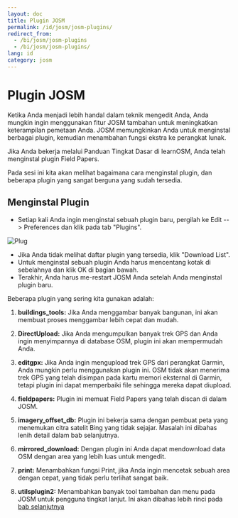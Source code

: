 ```yaml
---
layout: doc
title: Plugin JOSM
permalink: /id/josm/josm-plugins/
redirect_from:
  - /bi/josm/josm-plugins
  - /bi/josm/josm-plugins/
lang: id
category: josm
---
```


Plugin JOSM 
============

Ketika Anda menjadi lebih handal dalam teknik mengedit Anda, Anda mungkin 
ingin menggunakan fitur JOSM tambahan untuk meningkatkan keterampilan 
pemetaan Anda. JOSM memungkinkan Anda untuk menginstal berbagai plugin, 
kemudian menambahan fungsi ekstra ke perangkat lunak.

Jika Anda bekerja melalui Panduan Tingkat Dasar di learnOSM, Anda telah
menginstal plugin Field Papers.

Pada sesi ini kita akan melihat bagaimana cara menginstal plugin, dan beberapa
plugin yang sangat berguna yang sudah tersedia.


Menginstal Plugin
-------------------
*	Setiap kali Anda ingin menginstal sebuah plugin baru, pergilah ke Edit --\> Preferences
	dan klik pada tab "Plugins".

![Plug][]

*	Jika Anda tidak melihat daftar plugin yang tersedia, klik "Download List".
*	Untuk menginstal sebuah plugin Anda harus mencentang kotak di sebelahnya dan
	klik OK di bagian bawah.
*	Terakhir, Anda harus me-restart JOSM Anda setelah Anda menginstal plugin baru.

Beberapa plugin yang sering kita gunakan adalah:

1.	**buildings_tools:** Jika Anda menggambar banyak bangunan, ini akan membuat proses menggambar
	lebih cepat dan mudah.

2.	**DirectUpload:** Jika Anda mengumpulkan banyak trek GPS dan Anda ingin menyimpannya di 
	database OSM, plugin ini akan mempermudah Anda.
	
3.	**editgpx:**
	Jika Anda ingin mengupload trek GPS dari perangkat Garmin, Anda mungkin perlu menggunakan
	plugin ini. OSM tidak akan menerima trek GPS yang telah disimpan pada kartu memori eksternal 
	di Garmin, tetapi plugin ini dapat memperbaiki file sehingga mereka dapat diupload.
	
4.	**fieldpapers:**
	Plugin ini memuat Field Papers yang telah discan di dalam JOSM.
	
5.	**imagery_offset_db:**
	Plugin ini bekerja sama dengan pembuat peta yang menemukan citra satelit Bing yang tidak
	sejajar. Masalah ini dibahas lenih detail dalam bab selanjutnya.
	
6.	**mirrored_download:**
	Dengan plugin ini Anda dapat mendownload data OSM dengan area yang lebih luas untuk 
	mengedit.

7.	**print:**
	Menambahkan fungsi Print, jika Anda ingin mencetak sebuah area dengan cepat, yang
	tidak perlu terlihat sangat baik.
	
8.	**utilsplugin2:**
	Menambahkan banyak tool tambahan dan menu pada JOSM untuk pengguna tingkat lanjut. Ini
	akan dibahas lebih rinci pada [bab selanjutnya](/id/editing/josm-more-tools)



<!-- The remainder of this section needs to be edited, and/or moved to other sections,
    commenting it out for now


- [Mirrored Download]({{site.baseurl}}/en/beginner/josm-plugins/#mirrored-download) (allows you to download more OSM data)
- [Direct Upload]({{site.baseurl}}/en/beginner/josm-plugins/#direct-upload) (allow you to upload GPS tracks)
- [Editgpx]({{site.baseurl}}/en/beginner/josm-plugins/#edit-gpx) (allows you to edit GPX files)
- [Print]({{site.baseurl}}/en/beginner/josm-plugins/#print)

Kami juga merekomendasikan kepada Anda untuk mendownload plug-in ini, akan dibahas
dalam bab lainnya:

- FieldPapers
- Buildings\_tool
- Utilsplugin2

![Restart JOSM][]

Coba klik “Restart JOSM” dan melihat perangkat lunak memuat ulang sendiri.

Mirrored Download
-----------------

![Mirrored Download][]

__Mirrored Download__ akan mendownload data OSM untuk menegedit lebih cepat.
Bukannya mendapatkan data dari server OSM pusat, ini memungkinkan kita 
mendapatkannya dari “mirror,” ini merupakan replika yang tepat dari data 
tetapi di lokasi yang lebih cepat untuk mengaksesnya.

Setelah plugin terinstal (dan Anda telah merestart JOSM), Anda akan melihat
entri baru yang lain pada Menu File, “Download from OSM mirror...”

![Download from OSM Mirror][]

Mendownload data adalah proses yang sama seperti dipelajari sebelumnya, 
tetapi ini jauh lebih cepat!

Direct Upload
-------------

![Direct Upload][]

__DirectUpload__ mengupload trek GPX secara langsung ke OSM melalui JOSM
(informasi lebih lanjut tersedia di **Lampiran**). Setelah plug-in terinstal
(dan Anda telah merestart JOSM), Anda akan melihat item baru “Upload traces”
di bawah menu “Tools”.

![Upload Traces Item][]

Ketika Anda klik pada tombol “Upload Traces”, jendela ini akan muncul:

![Upload Traces Window][]

Masukkan kata kunci (terpisah oleh koma tanpa spasi) yang berhubungan
dengan trek GPS di kotak "Tags (dipisahkan koma). Sebagai contoh, 
"Country,region,city,neighborhood,road name". Selanjutnya, memberikan
deskripsi dari tag Anda. Daftar pilihan akan memungkinkan Anda menggunakan
kembali tag awal dan deskripsi. Terakhir, memilih jenis tampilan yang ingin
Anda miliki. Terdapat empat tingkatan dari pribadi untuk diidentifikasi 
(semua dijelakan di bawah pada [Lampiran]{{site.baseurl}}/learnosm/en/).

Klik pada Upload Trace, jika Anda tidak terhubung ke akun OSM Anda, Anda
harus melakukannya sekarang.

Setelah berhasil upload, area teks akan menampilkan status "OK" dan 
tombol “Upload Trace” tidak akan diklik. Informasi lebih lanjut mengenai
plug-in ini dan GPS upload tersedia di [Lampiran]({{site.baseurl}}/learnosm/en/).

Edit gpx
--------

![Edit Gpx][]

**EditGpx** memungkinkan Anda untuk mempersiapkan rekaman trek GPX 
sebelum mengupload mereka ke OSM. Sering kali trek memiliki bagian-bagian
yang Anda ingin hapus. Oleh karena itu, plug-in ini menghapus titik-titik
trek dengan cara cepat dan membuat namanya untuk jejak waktu trek.

Setelah plug-in terinstal (dan Anda telah merestart JOSM), Anda akan
melihat tool baru ini di tool bar pada bagian kiri.


![Edit Gpx Tool Icon][]

1.	Buka file GPX di JOSM!

	![Open GPX File][]

2.	Tekan tombol baru di menu bar sebelah kiri

	![Edit Gpx Tool Icon][]

	dan data GPX akan diimport ke layer baru EditGpx. Setiap node 
	pada trek akan disorot berwarna kuning.

	![GPX Nodes All][]

3.	Sekarang tandai titik (dengan mengklik) atau area (dengan menggambar 
	persegi panjang pada batas mereka) yang ingin Anda hapus. Highlight
	kuning akan hilang.

	![GPX Nodes Selected][]

4.	Klik kanan pada nama layer dan pilih \<\<Convert to GPX layer\>\> pada menu
	\<\<Context\>\> 

5.	Sekarang Anda dapat menyimpan layer GPX normal sebagai file atau
	mengupload data ke OSM (misalnya dengan menggunakan plugin
	[DirectUpload](http://josm.openstreetmap.de/wiki/Plugins)).

Print
-----

![Print Plugin][]

Jika Anda ingin cara mudah dan cepat untuk mencetak peta ketika Anda
mengedit di JOSM, instal __print plugin__. Meskipun Anda tidak dapat
melakukan apapun dengan cetakan Anda, ini adalah cara yang bagus untuk 
mencetak dengan cepat dan mudah. Setelah plugin terinstal, item baru akan
tersedia di menu File bernama “Print...”

![Print Menu Item][]

Mengklik ini akan membuka Print Dialog, yang terlihat seperti ini:

![Print Dialog][]

Disini Anda dapat mengubah pengaturan printer Anda. Jika Anda tidak melihat
apapun di halaman, centang kotak di samping “Map Preview” pada bagian kanan.
Perbesar atau perkecil peta dengan mengubah angka di kotak “Scale”. Meningkatkan
resolusi dengan mengubah angka di samping “ppi”. Ketika Abda telah selesai
mengedit pengaturan, klik “Print.”

Ringkasan
----------

Ini adalah beberapa plugin yang tersedia dan bermanfaat untuk JOSM. Jangan
ragu untuk melanjutkan eksplorasi plugin yang lain. Seperti yang Anda lihat,
menu Preferences memiliki deskripsi singkat dari setiap plugin, dan Anda dapat
membuaka halaman situs dengan informasi yang lebih dengan mengklik pada link
“More info...” 

![More Info Link][]

Good luck!

Lampiran
---------

Rincian DirectUpload
--------------------

![Direct Upload Plugin][]

Menambah trek dan waypoint GPS Anda ke Server OSM berguna untuk banyak
alasan. 
__(Jika Anda tidak ingin titik GPX Anda terlihat oleh siapa pun, Anda tidak
harus membaca sesi ini. Anda dapat menampilkan file GPX Anda dari JOSM, dan 
menyimpan mereka secara lokal)._
Pertama-tama, trek GPS adalah cara yang paling bermanfaat dalam mengumpulkan
dan georeferensi objek di OSM.
(Lihat [Bab 6.5: Pertimbangan Citra Aerial](https://docs.google.com/a/engelsted.co/document/d/1rdwKkNXLnioyogJFxxspDIha0GI97xbOFxDfeL_ZNPs/edit))
unit GPS memiliki akurasi yang lebih besar dari citra satelit dan ini merupakan
tool yang berguna untuk memeriksa citra offset. Menggunakan banyak trek GPS
(semakin besar jumlah trek maka semakin besar kemampuan untuk menentukan 
akurasi geolocation) memungkinkan Anda menentukan apakah latar belakang
citra dapat sejajar.

Mengupload trek ke server memungkinkan berbagi informasi yang lebih besar.
Ini memungkinkan orang-orang yang tidak memiliki akses ke field, hanya
karena mereka tidak tinggal di area itu atau mereka tidak memiliki akses 
ke perangkat GPS, membantu dengan mendijitasi. Ada dua cara mengupload:
1) Plugin JOSM atau 2) situs OSM utama.

> Catatan: Waypoint GPS tidak dapat mengupload ke database OSM secara langsung.
> Bagaimana pun, mereka dapat dikonversi ke trek dan kemudian diupload sementara,
> contohnya, mereka dapat ditampilkan sebagai latar belakang objek di Potlatch.

Setelah Anda membuka file GPX Anda di JOSM dan klik ke "Tools" dan klik "Upload traces".
Jelaskan file GPX, tuliskan beberapa tag, dan visibilitas. Untuk visibilitas, Anda
dapat memilih apakah pribadi, dilacak, publik atau diidentifikasi.

1.  **Diidentifikasi**: Trek Anda akan ditampilkan untuk umum di trek GPS Anda
	dan di daftar trek GPS umum. Pengguna lain dapat mendownload trek mentah
	dan menghubungkannya dengan nama pengguna Anda. Jejak waktu dari titik
	trek juga akan tersedia melalui API GPS umum.

2.  **Publik**: Trek Anda akan ditampilkan ke publik di trek GPS Anda
	dan di daftar trek GPS umum. Pengguna lain tetap dapat mendownload trek mentah
	dari daftar trek umum dan setiap jejak waktu terkandung di dalamnya.
	Namun, data ditampilkan di API tidak bereferensi halaman trek Anda, 
	tidak pula jejak waktu yang tersedia, meskipun titik secara kronis 
	memerintahkan.

3.  **Trackable**: Trek **tidak** akan muncul di setiap daftar umum, tetapi
	titik trek akan tetap tersedia melalui API GPS publik **dengan jejak waktu**.
	Pengguna lain akan dapat mendownload titik trek tetapi ini tidak akan
	dihubungkan dengan Anda.

4.  **Pribadi**: Trek **tidak** akan muncul di setiap daftar umum. Titik trek akan
	tersedia di timeline melalui API GPS publik **tanpa jejak waktu**.
	
	![DirectUpload Traces Options][]

Mengupload Trek GPS Online
---------------------------

1.	Pergilah ke [http://www.openstreetmap.org/](http://www.openstreetmap.org/) dan log in.

2.	Pilih "GPS Traces" ditemukan pada banner sebelah kiri.

	![Left Banner][]

3.	Pilih [upload a trace](http://www.openstreetmap.org/trace/create).
	Disini, Anda juga dapat **melihat trek Anda** untuk meninjau trek GPS sebelumnya.

4.	Carilah file Anda di "Choose File". Label dalam kotak Deskripsi, memberikan
	beberapa Tag, dan pilih jenis Visibilitas yang akan digunakan. Jika Anda
	memiliki banyak file .gpx Anda dapat kompres mereka ke dalam arsip zip dan 
	uploadlah. Ini akan dianggap sebagai satu file gpx besar dan hanya satu
	entri pada daftar trek yang akan dibuat.

	![Online Upload Traces Options][]

5.	Klik *Upload*.

File akan diupload ke server OSM, dimana hal ini akan digabung dengan antrian file-file
yang menunggu untuk dimasukkan ke dalam database.


[Plug Icon]: /images/en/editing/josm-plugins/en_beg_04_josm-plugins_image00_plug-icon.png
[Restart JOSM]: /images/en/editing/josm-plugins/en_beg_04_josm-plugins_image01_restart-josm.png
[Mirrored Download]: /images/en/editing/josm-plugins/en_beg_04_josm-plugins_image02_mirrored_download.png
[Download from OSM Mirror]: /images/en/editing/josm-plugins/en_beg_04_josm-plugins_image03_download-from-osm-mirror.png
[Direct Upload]: /images/en/editing/josm-plugins/en_beg_04_josm-plugins_image04_direct-upload.png
[Upload Traces Item]: /images/en/editing/josm-plugins/en_beg_04_josm-plugins_image05_upload-traces-item.png
[Upload Traces Window]: /images/en/editing/josm-plugins/en_beg_04_josm-plugins_image06_upload-traces-window.png
[Edit Gpx]: /images/en/editing/josm-plugins/en_beg_04_josm-plugins_image07_edit-gpx.png
[Edit Gpx Tool Icon]: /images/en/editing/josm-plugins/en_beg_04_josm-plugins_image08_edit-gpx-tool-icon.png 
[Open GPX File]: /images/en/editing/josm-plugins/en_beg_04_josm-plugins_image09_open-gpx-file.png
[GPX Nodes All]: /images/en/editing/josm-plugins/en_beg_04_josm-plugins_image10_gpx-nodes-all.png
[GPX Nodes Selected]: /images/en/editing/josm-plugins/en_beg_04_josm-plugins_image11_gpx-nodes-selected.png
[Print Plugin]: /images/en/editing/josm-plugins/en_beg_04_josm-plugins_image12_print-plugin.png
[Print Menu Item]: /images/en/editing/josm-plugins/en_beg_04_josm-plugins_image13_print-menu.png
[Print Dialog]: /images/en/editing/josm-plugins/en_beg_04_josm-plugins_image14_print-dialog.png
[More Info Link]: /images/en/editing/josm-plugins/en_beg_04_josm-plugins_image15_more-info-link.png
[Direct Upload Plugin]: /images/en/editing/josm-plugins/en_beg_04_josm-plugins_image16_direct-upload-plugin.png
[DirectUpload Traces Options]: /images/en/editing/josm-plugins/en_beg_04_josm-plugins_image17_directupload-traces.png
[Left Banner]: /images/en/editing/josm-plugins/en_beg_04_josm-plugins_image18_left-banner.png
[Online Upload Traces Options]: /images/en/editing/josm-plugins/en_beg_04_josm-plugins_image19_online-upload-traces.png

-->


[Plug]: /images/en/editing/josm-plugins/plugins-tab.png


